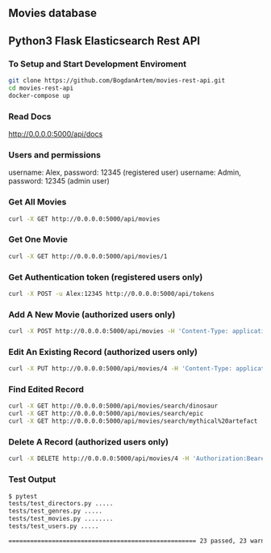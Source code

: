 ## Movies database
## Python3 Flask Elasticsearch Rest API

### To Setup and Start Development Enviroment
```bash
git clone https://github.com/BogdanArtem/movies-rest-api.git
cd movies-rest-api
docker-compose up
```

### Read Docs
http://0.0.0.0:5000/api/docs

### Users and permissions
username: Alex, password: 12345 (registered user)
username: Admin, password: 12345 (admin user)

### Get All Movies
```bash
curl -X GET http://0.0.0.0:5000/api/movies
```

### Get One Movie 
```bash
curl -X GET http://0.0.0.0:5000/api/movies/1
```

### Get Authentication token (registered users only)
```bash
curl -X POST -u Alex:12345 http://0.0.0.0:5000/api/tokens
```

### Add A New Movie (authorized users only)
```bash
curl -X POST http://0.0.0.0:5000/api/movies -H 'Content-Type: application/json' -H 'Authorization:Bearer place_for_your_token' -d '{"name": "Zombie-dinosaurs attack ", "director_id": 1, "date":"1978-01-01", "description": "A mythical artefact resurrected army of zombie-dinosaurs", "rating":3, "poster_url": "www.posters.com", "user_id": 1}'
```

### Edit An Existing Record (authorized users only)
```bash
curl -X PUT http://0.0.0.0:5000/api/movies/4 -H 'Content-Type: application/json' -H 'Authorization:Bearer place_for_your_token' -d '{"name": "Zombie-dinosaur epic attack"}'

```

### Find Edited Record
```bash
curl -X GET http://0.0.0.0:5000/api/movies/search/dinosaur
curl -X GET http://0.0.0.0:5000/api/movies/search/epic
curl -X GET http://0.0.0.0:5000/api/movies/search/mythical%20artefact
```

### Delete A Record (authorized users only)
```bash
curl -X DELETE http://0.0.0.0:5000/api/movies/4 -H 'Authorization:Bearer place_for_your_token'
```

### Test Output
```bash
$ pytest
tests/test_directors.py .....                                                                                                      [ 21%]
tests/test_genres.py .....                                                                                                         [ 43%]
tests/test_movies.py ........                                                                                                      [ 78%]
tests/test_users.py .....                                                                                                          [100%]

==================================================== 23 passed, 23 warnings in 49.31s ====================================================

```
